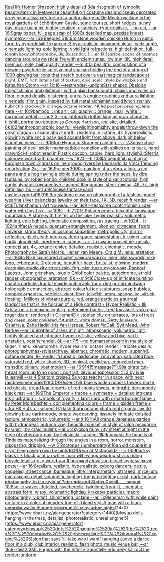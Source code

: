 [Real life Homer Simspon, highly detailed 3d](https://www.ebank.nz/aiartgenerator?category=Real%2520life%2520Homer%2520Simspon%2C%2520highly%2520detailed%25203d)[a risograph of symbolic beauty](https://www.ebank.nz/aiartgenerator?category=a%2520risograph%2520of%2520symbolic%2520beauty)[Matrix in Metaverse beautiful girl costume design](https://www.ebank.nz/aiartgenerator?category=Matrix%2520in%2520Metaverse%2520beautiful%2520girl%2520costume%2520design)[closeup decorated army generalissimo’s torso in a uniform](https://www.ebank.nz/aiartgenerator?category=closeup%2520decorated%2520army%2520generalissimo%E2%80%99s%2520torso%2520in%2520a%2520uniform)[large battle Mecha walking in the royal gardens of Schönbrunn Castle, some tourists, short hedges, sunny day, matte painting, highly detailed, cgsociety, hyperrealistic, --no dof, --ar 16:9](https://www.ebank.nz/aiartgenerator?category=large%2520battle%2520Mecha%2520walking%2520in%2520the%2520royal%2520gardens%2520of%2520Sch%C3%B6nbrunn%2520Castle%2C%2520some%2520tourists%2C%2520short%2520hedges%2C%2520sunny%2520day%2C%2520matte%2520painting%2C%2520highly%2520detailed%2C%2520cgsociety%2C%2520hyperrealistic%2C%2520--no%2520dof%2C%2520--ar%252016%3A9)[gray paper, full page scan of 1800s detailed map, precise lineart, symmetry --ar 16:9](https://www.ebank.nz/aiartgenerator?category=gray%2520paper%2C%2520full%2520page%2520scan%2520of%25201800s%2520detailed%2520map%2C%2520precise%2520lineart%2C%2520symmetry%2520--ar%252016%3A9)[Beeple](https://www.ebank.nz/aiartgenerator?category=Beeple)[4:5](https://www.ebank.nz/aiartgenerator?category=4%3A5)[16:9](https://www.ebank.nz/aiartgenerator?category=16%3A9)[mist](https://www.ebank.nz/aiartgenerator?category=mist)[one wooden chicken Hutch in rustic farm by hyperdetail::15 garden::3 hyperealistic, maximum detail, wide angle, cinematic lighting, epic lighting, vivid light refractions, high definition, full-length body photography, 8k, 8k render::1 —ar 10:1](https://www.ebank.nz/aiartgenerator?category=one%2520wooden%2520chicken%2520Hutch%2520in%2520rustic%2520farm%2520by%2520hyperdetail%3A%3A15%2520garden%3A%3A3%2520hyperealistic%2C%2520maximum%2520detail%2C%2520wide%2520angle%2C%2520cinematic%2520lighting%2C%2520epic%2520lighting%2C%2520vivid%2520light%2520refractions%2C%2520high%2520definition%2C%2520full-length%2520body%2520photography%2C%25208k%2C%25208k%2520render%3A%3A1%2520%E2%80%94ar%252010%3A1)[surreal scene of gnomes dancing around a mystical fire with ancient runes, low sun, 8K, high detail, premium, elite, high quality render —ar 3:1](https://www.ebank.nz/aiartgenerator?category=surreal%2520scene%2520of%2520gnomes%2520dancing%2520around%2520a%2520mystical%2520fire%2520with%2520ancient%2520runes%2C%2520low%2520sun%2C%25208K%2C%2520high%2520detail%2C%2520premium%2C%2520elite%2C%2520high%2520quality%2520render%2520%E2%80%94ar%25203%3A1)[a beautiful composition of a glowing psychedelic spirit animal shaman holding the end of a string of 1000 glowing balloons that stretch out over a vast magical landscape at night, DMT,  rich details full of texture, epic scale, style by Mœbius and Katsuhiro Otomo —ar 12:16 —test](https://www.ebank.nz/aiartgenerator?category=a%2520beautiful%2520composition%2520of%2520a%2520glowing%2520psychedelic%2520spirit%2520animal%2520shaman%2520holding%2520the%2520end%2520of%2520a%2520string%2520of%25201000%2520glowing%2520balloons%2520that%2520stretch%2520out%2520over%2520a%2520vast%2520magical%2520landscape%2520at%2520night%2C%2520DMT%2C%2520%2520rich%2520details%2520full%2520of%2520texture%2C%2520epic%2520scale%2C%2520style%2520by%2520M%C5%93bius%2520and%2520Katsuhiro%2520Otomo%2520%E2%80%94ar%252012%3A16%2520%E2%80%94test)[render](https://www.ebank.nz/aiartgenerator?category=render)[--uplight](https://www.ebank.nz/aiartgenerator?category=--uplight)[Star shaped Obsidian object shining and glistening with a plain background, chains and wires on floor, ground details, glistening, unreal 5 engine graphics and aura lighting, cinematic, film grain, inspired by full metal alchemist david lynch stanley kubrick a clockwork orange, octane render, 4K hd post processing, lens flare --ar 16:9](https://www.ebank.nz/aiartgenerator?category=Star%2520shaped%2520Obsidian%2520object%2520shining%2520and%2520glistening%2520with%2520a%2520plain%2520background%2C%2520chains%2520and%2520wires%2520on%2520floor%2C%2520ground%2520details%2C%2520glistening%2C%2520unreal%25205%2520engine%2520graphics%2520and%2520aura%2520lighting%2C%2520cinematic%2C%2520film%2520grain%2C%2520inspired%2520by%2520full%2520metal%2520alchemist%2520david%2520lynch%2520stanley%2520kubrick%2520a%2520clockwork%2520orange%2C%2520octane%2520render%2C%25204K%2520hd%2520post%2520processing%2C%2520lens%2520flare%2520--ar%252016%3A9)[bamboo :: ink art , calligraphy :: orange , teal , white :: maximum detail :: --ar 2:3 --uplight](https://www.ebank.nz/aiartgenerator?category=bamboo%2520%3A%3A%2520ink%2520art%2520%2C%2520calligraphy%2520%3A%3A%2520orange%2520%2C%2520teal%2520%2C%2520white%2520%3A%3A%2520maximum%2520detail%2520%3A%3A%2520--ar%25202%3A3%2520--uplight)[martin luther king as pixar character, tiltshift, portrait](https://www.ebank.nz/aiartgenerator?category=martin%2520luther%2520king%2520as%2520pixar%2520character%2C%2520tiltshift%2C%2520portrait)[suire](https://www.ebank.nz/aiartgenerator?category=suire)[puppy as George Harrison, realisitc, detailed, 8k](https://www.ebank.nz/aiartgenerator?category=puppy%2520as%2520George%2520Harrison%2C%2520realisitc%2C%2520detailed%2C%25208k)[1024](https://www.ebank.nz/aiartgenerator?category=1024)[anthropomorphic cow full view](https://www.ebank.nz/aiartgenerator?category=anthropomorphic%2520cow%2520full%2520view)[lighting](https://www.ebank.nz/aiartgenerator?category=lighting)[mighty angels throw down the great dragon in space above earth, rendered in octane, 4k, hyperrealistic, glowing white and glossy gold accent light from above, dark pit below, isometric view, --ar 9:16](https://www.ebank.nz/aiartgenerator?category=mighty%2520angels%2520throw%2520down%2520the%2520great%2520dragon%2520in%2520space%2520above%2520earth%2C%2520rendered%2520in%2520octane%2C%25204k%2C%2520hyperrealistic%2C%2520glowing%2520white%2520and%2520glossy%2520gold%2520accent%2520light%2520from%2520above%2C%2520dark%2520pit%2520below%2C%2520isometric%2520view%2C%2520--ar%25209%3A16)[torn](https://www.ebank.nz/aiartgenerator?category=torn)[Hypnotic Stranger painting --ar 2:3](https://www.ebank.nz/aiartgenerator?category=Hypnotic%2520Stranger%2520painting%2520--ar%25202%3A3)[dave choe painting of devil spider man](https://www.ebank.nz/aiartgenerator?category=dave%2520choe%2520painting%2520of%2520devil%2520spider%2520man)[meat](https://www.ebank.nz/aiartgenerator?category=meat)[blue camelion with spikes on its back, hand drawn](https://www.ebank.nz/aiartgenerator?category=blue%2520camelion%2520with%2520spikes%2520on%2520its%2520back%2C%2520hand%2520drawn)[Sci-fi robot head in Plastik cocoon, cables, hard light, stylish](https://www.ebank.nz/aiartgenerator?category=Sci-fi%2520robot%2520head%2520in%2520Plastik%2520cocoon%2C%2520cables%2C%2520hard%2520light%2C%2520stylish)[21:9](https://www.ebank.nz/aiartgenerator?category=21%3A9)[ferri](https://www.ebank.nz/aiartgenerator?category=ferri)[a unknown world with phantom —w 1920 —h 1080](https://www.ebank.nz/aiartgenerator?category=a%2520unknown%2520world%2520with%2520phantom%2520%E2%80%94w%25201920%2520%E2%80%94h%25201080)[A beautiful painting of  European town::2,grass on the ground,rivers,by Leonardo da Vinci,Trending on artstation,2k, --ar 16:9](https://www.ebank.nz/aiartgenerator?category=A%2520beautiful%2520painting%2520of%2520%2520European%2520town%3A%3A2%2Cgrass%2520on%2520the%2520ground%2Crivers%2Cby%2520Leonardo%2520da%2520Vinci%2CTrending%2520on%2520artstation%2C2k%2C%2520--ar%252016%3A9)[render](https://www.ebank.nz/aiartgenerator?category=render)[3000](https://www.ebank.nz/aiartgenerator?category=3000)[a painting of a zebra, a lion, a red panda and a hog having a picnic during spring under the trees, by dice tsutsumi, by robert kondo, children book in style of pixar zootopia, high angle, dynamic perspective --aspect 9:5](https://www.ebank.nz/aiartgenerator?category=a%2520painting%2520of%2520a%2520zebra%2C%2520a%2520lion%2C%2520a%2520red%2520panda%2520and%2520a%2520hog%2520having%2520a%2520picnic%2520during%2520spring%2520under%2520the%2520trees%2C%2520by%2520dice%2520tsutsumi%2C%2520by%2520robert%2520kondo%2C%2520children%2520book%2520in%2520style%2520of%2520pixar%2520zootopia%2C%2520high%2520angle%2C%2520dynamic%2520perspective%2520--aspect%25209%3A5)[gundam, steel, mecha, 4K, 8k, high definition, hd --ar 16:9](https://www.ebank.nz/aiartgenerator?category=gundam%2C%2520steel%2C%2520mecha%2C%25204K%2C%25208k%2C%2520high%2520definition%2C%2520hd%2520--ar%252016%3A9)[chinese fantasy sand castle](https://www.ebank.nz/aiartgenerator?category=chinese%2520fantasy%2520sand%2520castle)[sky](https://www.ebank.nz/aiartgenerator?category=sky)[portal](https://www.ebank.nz/aiartgenerator?category=portal)[16:9](https://www.ebank.nz/aiartgenerator?category=16%3A9)[16.9](https://www.ebank.nz/aiartgenerator?category=16.9)[artstation](https://www.ebank.nz/aiartgenerator?category=artstation)[a close up photograph of a fashion model wearing silver balenciaga jewelry on their face, 4K, 3D, redshift render, —ar 9:16](https://www.ebank.nz/aiartgenerator?category=a%2520close%2520up%2520photograph%2520of%2520a%2520fashion%2520model%2520wearing%2520silver%2520balenciaga%2520jewelry%2520on%2520their%2520face%2C%25204K%2C%25203D%2C%2520redshift%2520render%2C%2520%E2%80%94ar%25209%3A16)[Tutankhamun. Art Nouveau --ar 16:9 --test](https://www.ebank.nz/aiartgenerator?category=Tutankhamun.%2520Art%2520Nouveau%2520--ar%252016%3A9%2520--test)[core](https://www.ebank.nz/aiartgenerator?category=core)[a contortionist under water with tiny fish --w 1080 --h 720](https://www.ebank.nz/aiartgenerator?category=a%2520contortionist%2520under%2520water%2520with%2520tiny%2520fish%2520--w%25201080%2520--h%2520720)[16:9](https://www.ebank.nz/aiartgenerator?category=16%3A9)[bladerunner](https://www.ebank.nz/aiartgenerator?category=bladerunner)[a beautiful landscape, mountains, A stone with fire fell on the lake, hyper realistic, volumetric lighting, epic lighting, cinematic composition, ray tracing --w 1024 --h 1024](https://www.ebank.nz/aiartgenerator?category=a%2520beautiful%2520landscape%2C%2520mountains%2C%2520A%2520stone%2520with%2520fire%2520fell%2520on%2520the%2520lake%2C%2520hyper%2520realistic%2C%2520volumetric%2520lighting%2C%2520epic%2520lighting%2C%2520cinematic%2520composition%2C%2520ray%2520tracing%2520--w%25201024%2520--h%25201024)[artifact](https://www.ebank.nz/aiartgenerator?category=artifact)[A nebula, quantum entanglement, phoniex, cityscape, fabric universe, string theory, in cosmos spacetime, metropolis city, mirror, reflection, glitch, with neurons, deep space, spacestation, h.r.giger, zaha hadid, double slit interference, concept art, In cosmo spacetime, nebula, concept art, 4k, octane render, detailed, realistic, cinematic, moody, Photography by Sarah Morris, Hellen van Meene, Craig Mullens, artstation, --ar 16:9](https://www.ebank.nz/aiartgenerator?category=A%2520nebula%2C%2520quantum%2520entanglement%2C%2520phoniex%2C%2520cityscape%2C%2520fabric%2520universe%2C%2520string%2520theory%2C%2520in%2520cosmos%2520spacetime%2C%2520metropolis%2520city%2C%2520mirror%2C%2520reflection%2C%2520glitch%2C%2520with%2520neurons%2C%2520deep%2520space%2C%2520spacestation%2C%2520h.r.giger%2C%2520zaha%2520hadid%2C%2520double%2520slit%2520interference%2C%2520concept%2520art%2C%2520In%2520cosmo%2520spacetime%2C%2520nebula%2C%2520concept%2520art%2C%25204k%2C%2520octane%2520render%2C%2520detailed%2C%2520realistic%2C%2520cinematic%2C%2520moody%2C%2520Photography%2520by%2520Sarah%2520Morris%2C%2520Hellen%2520van%2520Meene%2C%2520Craig%2520Mullens%2C%2520artstation%2C%2520--ar%252016%3A9)[a Nike sponsored ancient samurai warrior, nike, nike swoosh, nike logo, cyberpunk, Grotesque, beautiful, haze, brutalist, glowing, modern, dystopian studio city street, rain, fog, mist, haze, mysterious, Raphael Lacoste, John grimshaw,, studio Ghibli color palette, autochrome, arnold render, photography, artstation, 8k --ar 9:16](https://www.ebank.nz/aiartgenerator?category=a%2520Nike%2520sponsored%2520ancient%2520samurai%2520warrior%2C%2520nike%2C%2520nike%2520swoosh%2C%2520nike%2520logo%2C%2520cyberpunk%2C%2520Grotesque%2C%2520beautiful%2C%2520haze%2C%2520brutalist%2C%2520glowing%2C%2520modern%2C%2520dystopian%2520studio%2520city%2520street%2C%2520rain%2C%2520fog%2C%2520mist%2C%2520haze%2C%2520mysterious%2C%2520Raphael%2520Lacoste%2C%2520John%2520grimshaw%2C%2C%2520studio%2520Ghibli%2520color%2520palette%2C%2520autochrome%2C%2520arnold%2520render%2C%2520photography%2C%2520artstation%2C%25208k%2520--ar%25209%3A16)[Close-up of intricate bursting chaotic particles fractal mandelbulb maelstrom:: dmt portal mindwarp holographic connection, abstract colourful ice sculptures, soap bubbles, complex organism, particles, dust, fiber, jellyfish, atom, spongelike, oilsick, floating:: Millions of vibrant purple, red, orange particles a surreal landscape that is the fulcrum of a High contrast + Hyper Realistic + 8k Artstation + cinematic lighting, peter mohrbacher, fred tomaselli, victo ngai, roger dean:: rendered in Cinema4D](https://www.ebank.nz/aiartgenerator?category=Close-up%2520of%2520intricate%2520bursting%2520chaotic%2520particles%2520fractal%2520mandelbulb%2520maelstrom%3A%3A%2520dmt%2520portal%2520mindwarp%2520holographic%2520connection%2C%2520abstract%2520colourful%2520ice%2520sculptures%2C%2520soap%2520bubbles%2C%2520complex%2520organism%2C%2520particles%2C%2520dust%2C%2520fiber%2C%2520jellyfish%2C%2520atom%2C%2520spongelike%2C%2520oilsick%2C%2520floating%3A%3A%2520Millions%2520of%2520vibrant%2520purple%2C%2520red%2C%2520orange%2520particles%2520a%2520surreal%2520landscape%2520that%2520is%2520the%2520fulcrum%2520of%2520a%2520High%2520contrast%2520%2B%2520Hyper%2520Realistic%2520%2B%25208k%2520Artstation%2520%2B%2520cinematic%2520lighting%2C%2520peter%2520mohrbacher%2C%2520fred%2520tomaselli%2C%2520victo%2520ngai%2C%2520roger%2520dean%3A%3A%2520rendered%2520in%2520Cinema4D)[< utopian city on terraces, lots of trees and green, solar powered, futuristic, white domes, Getty Museum, Calatrava, Zaha Hadid, Iris Van Herpen, Robert McCall, Syd Mead, John Berkey —ar 16:9](https://www.ebank.nz/aiartgenerator?category=%3C%2520utopian%2520city%2520on%2520terraces%2C%2520lots%2520of%2520trees%2520and%2520green%2C%2520solar%2520powered%2C%2520futuristic%2C%2520white%2520domes%2C%2520Getty%2520Museum%2C%2520Calatrava%2C%2520Zaha%2520Hadid%2C%2520Iris%2520Van%2520Herpen%2C%2520Robert%2520McCall%2C%2520Syd%2520Mead%2C%2520John%2520Berkey%2520%E2%80%94ar%252016%3A9)[battle of aliens at night, atmospheric, volumetric light, highly detailed and intricate, hyper realistic, yellow and blue, sci fi, artstation, octane render, 8k --ar 7:5 --no humans](https://www.ebank.nz/aiartgenerator?category=battle%2520of%2520aliens%2520at%2520night%2C%2520atmospheric%2C%2520volumetric%2520light%2C%2520highly%2520detailed%2520and%2520intricate%2C%2520hyper%2520realistic%2C%2520yellow%2520and%2520blue%2C%2520sci%2520fi%2C%2520artstation%2C%2520octane%2520render%2C%25208k%2520--ar%25207%3A5%2520--no%2520humans)[sneakers in the style of Giger, aliens, xenomorphs, hyper realism, octane render, intricate details, photography](https://www.ebank.nz/aiartgenerator?category=sneakers%2520in%2520the%2520style%2520of%2520Giger%2C%2520aliens%2C%2520xenomorphs%2C%2520hyper%2520realism%2C%2520octane%2520render%2C%2520intricate%2520details%2C%2520photography)[mask](https://www.ebank.nz/aiartgenerator?category=mask)[style](https://www.ebank.nz/aiartgenerator?category=style)[archway, abstract, chromatic, modern, super hd, octane render, 8k render, futuristic, landscape, innovation, saturated blue, saturated red, white shades, 3D, minimal, euclidean, connected map, transdisciplinary, post modern --ar 16:9](https://www.ebank.nz/aiartgenerator?category=archway%2C%2520abstract%2C%2520chromatic%2C%2520modern%2C%2520super%2520hd%2C%2520octane%2520render%2C%25208k%2520render%2C%2520futuristic%2C%2520landscape%2C%2520innovation%2C%2520saturated%2520blue%2C%2520saturated%2520red%2C%2520white%2520shades%2C%25203D%2C%2520minimal%2C%2520euclidean%2C%2520connected%2520map%2C%2520transdisciplinary%2C%2520post%2520modern%2520--ar%252016%3A9)[1415](https://www.ebank.nz/aiartgenerator?category=1415)[massage?"](https://www.ebank.nz/aiartgenerator?category=massage%3F%22)[1.99](https://www.ebank.nz/aiartgenerator?category=1.99)[a pirate cut-throat scum up to no good :: portrait, devious expression ::1.3 by ivan laliashvili --ar 4:5](https://www.ebank.nz/aiartgenerator?category=a%2520pirate%2520cut-throat%2520scum%2520up%2520to%2520no%2520good%2520%3A%3A%2520portrait%2C%2520devious%2520expression%2520%3A%3A1.3%2520by%2520ivan%2520laliashvili%2520--ar%25204%3A5)[fat tom cruise](https://www.ebank.nz/aiartgenerator?category=fat%2520tom%2520cruise)[3:5](https://www.ebank.nz/aiartgenerator?category=3%3A5)[a yoga teacher in space, with neon rainbows](https://www.ebank.nz/aiartgenerator?category=a%2520yoga%2520teacher%2520in%2520space%2C%2520with%2520neon%2520rainbows)[memories](https://www.ebank.nz/aiartgenerator?category=memories)[1280:1920](https://www.ebank.nz/aiartgenerator?category=1280%3A1920)[silent hill,  blue wooden houses towers, maze, red ghosts, dread fear, crowds of red ghosts sheets, midnight, dark moody black rust --ar 16:9](https://www.ebank.nz/aiartgenerator?category=silent%2520hill%2C%2520%2520blue%2520wooden%2520houses%2520towers%2C%2520maze%2C%2520red%2520ghosts%2C%2520dread%2520fear%2C%2520crowds%2520of%2520red%2520ghosts%2520sheets%2C%2520midnight%2C%2520dark%2520moody%2520black%2520rust%2520--ar%252016%3A9)[The Emperor + throne + symmetry + detailed intricate ink illustration + symbols of royalty + tarot card with ornate border frame + by Peter Mohrbacher + complementing colors + frame + golden frame + ultra HD + 4k + --aspect 9:16](https://www.ebank.nz/aiartgenerator?category=The%2520Emperor%2520%2B%2520throne%2520%2B%2520symmetry%2520%2B%2520detailed%2520intricate%2520ink%2520illustration%2520%2B%2520symbols%2520of%2520royalty%2520%2B%2520tarot%2520card%2520with%2520ornate%2520border%2520frame%2520%2B%2520by%2520Peter%2520Mohrbacher%2520%2B%2520complementing%2520colors%2520%2B%2520frame%2520%2B%2520golden%2520frame%2520%2B%2520ultra%2520HD%2520%2B%25204k%2520%2B%2520--aspect%25209%3A16)[ash thorp octane photo real organic line 3d glowing blue dark moody, ornate wax carving, insanely intricate detailed texture, atmospheric, volumetric --ar 9:16](https://www.ebank.nz/aiartgenerator?category=ash%2520thorp%2520octane%2520photo%2520real%2520organic%2520line%25203d%2520glowing%2520blue%2520dark%2520moody%2C%2520ornate%2520wax%2520carving%2C%2520insanely%2520intricate%2520detailed%2520texture%2C%2520atmospheric%2C%2520volumetric%2520--ar%25209%3A16)[1:1](https://www.ebank.nz/aiartgenerator?category=1%3A1)[All orange Japanese garden with hydrangeas, autumn vibe, beautiful sunset, in style of ralph mcquarrie, by Ghibli, by craig mullins --ar 3:4](https://www.ebank.nz/aiartgenerator?category=All%2520orange%2520Japanese%2520garden%2520with%2520hydrangeas%2C%2520autumn%2520vibe%2C%2520beautiful%2520sunset%2C%2520in%2520style%2520of%2520ralph%2520mcquarrie%2C%2520by%2520Ghibli%2C%2520by%2520craig%2520mullins%2520--ar%25203%3A4)[kyoko](https://www.ebank.nz/aiartgenerator?category=kyoko)[a rainy city street at night in the style of cyberpunk noir, by beksinski --aspect 16:9](https://www.ebank.nz/aiartgenerator?category=a%2520rainy%2520city%2520street%2520at%2520night%2520in%2520the%2520style%2520of%2520cyberpunk%2520noir%2C%2520by%2520beksinski%2520--aspect%252016%3A9)[nouveau](https://www.ebank.nz/aiartgenerator?category=nouveau)[the hounds of Tindalos materializing through the angles in a room, horror, monsters, disgusting, dripping,   --w 512](https://www.ebank.nz/aiartgenerator?category=the%2520hounds%2520of%2520Tindalos%2520materializing%2520through%2520the%2520angles%2520in%2520a%2520room%2C%2520horror%2C%2520monsters%2C%2520disgusting%2C%2520dripping%2C%2520%2520%2520--w%2520512)[octopus slumberparty](https://www.ebank.nz/aiartgenerator?category=octopus%2520slumberparty)[9:16](https://www.ebank.nz/aiartgenerator?category=9%3A16)[an old couple in a crypt being overgrown by roots](https://www.ebank.nz/aiartgenerator?category=an%2520old%2520couple%2520in%2520a%2520crypt%2520being%2520overgrown%2520by%2520roots)[16:9](https://www.ebank.nz/aiartgenerator?category=16%3A9)[Down at McDonaldz --ar 16:9](https://www.ebank.nz/aiartgenerator?category=Down%2520at%2520McDonaldz%2520--ar%252016%3A9)[banksy black ink block print on white, man with wings wearing shorts riding bicycle](https://www.ebank.nz/aiartgenerator?category=banksy%2520black%2520ink%2520block%2520print%2520on%2520white%2C%2520man%2520with%2520wings%2520wearing%2520shorts%2520riding%2520bicycle)[details,](https://www.ebank.nz/aiartgenerator?category=details%2C)[gritty world war II normandy invasion bleach bypass movie poster --ar 16:8](https://www.ebank.nz/aiartgenerator?category=gritty%2520world%2520war%2520II%2520normandy%2520invasion%2520bleach%2520bypass%2520movie%2520poster%2520--ar%252016%3A8)[realism, realistic, hyperealistic,  cyborg dancers, desire, vogueing, street dance, burlesque, lithe, interplanetary, starseed, mycelium, microscopic detail, volumetric lighting, tungsten lighting, mist, dark fantasy photography, in the style of Peter gric and Stefan Gesell.  - - aspect 10:8](https://www.ebank.nz/aiartgenerator?category=realism%2C%2520realistic%2C%2520hyperealistic%2C%2520%2520cyborg%2520dancers%2C%2520desire%2C%2520vogueing%2C%2520street%2520dance%2C%2520burlesque%2C%2520lithe%2C%2520interplanetary%2C%2520starseed%2C%2520mycelium%2C%2520microscopic%2520detail%2C%2520volumetric%2520lighting%2C%2520tungsten%2520lighting%2C%2520mist%2C%2520dark%2520fantasy%2520photography%2C%2520in%2520the%2520style%2520of%2520Peter%2520gric%2520and%2520Stefan%2520Gesell.%2520%2520-%2520-%2520aspect%252010%3A8)[sonic waves, detailed, psychedelic, twiglight, front lit, cinematic, abstract form, wispy, volumetric lighting, krakatoa particles, macro photography, vibrant, shimmering, octane --ar 16:9](https://www.ebank.nz/aiartgenerator?category=sonic%2520waves%2C%2520detailed%2C%2520psychedelic%2C%2520twiglight%2C%2520front%2520lit%2C%2520cinematic%2C%2520abstract%2520form%2C%2520wispy%2C%2520volumetric%2520lighting%2C%2520krakatoa%2520particles%2C%2520macro%2520photography%2C%2520vibrant%2C%2520shimmering%2C%2520octane%2520--ar%252016%3A9)[lens](https://www.ebank.nz/aiartgenerator?category=lens)[man with white paint on face in a colorful meadow tom of finland style](https://www.ebank.nz/aiartgenerator?category=man%2520with%2520white%2520paint%2520on%2520face%2520in%2520a%2520colorful%2520meadow%2520tom%2520of%2520finland%2520style)[A man with a black umbrella walks through cyberpunk's rainy urban night.](https://www.ebank.nz/aiartgenerator?category=A%2520man%2520with%2520a%2520black%2520umbrella%2520walks%2520through%2520cyberpunk%27s%2520rainy%2520urban%2520night.)[1440](https://www.ebank.nz/aiartgenerator?category=1440)[blowup dolls hanging in the trees, detailed, photorealistic, unreal engine 5](https://www.ebank.nz/aiartgenerator?category=blowup%2520dolls%2520hanging%2520in%2520the%2520trees%2C%2520detailed%2C%2520photorealistic%2C%2520unreal%2520engine%25205)[sign that says "ill take who i want" hanging above a dance floor in a club, club interior, realistic, flash photo, music venue bar, —ar 16:9](https://www.ebank.nz/aiartgenerator?category=sign%2520that%2520says%2520%22ill%2520take%2520who%2520i%2520want%22%2520hanging%2520above%2520a%2520dance%2520floor%2520in%2520a%2520club%2C%2520club%2520interior%2C%2520realistic%2C%2520flash%2520photo%2C%2520music%2520venue%2520bar%2C%2520%E2%80%94ar%252016%3A9)[--test](https://www.ebank.nz/aiartgenerator?category=--test)[2:3](https://www.ebank.nz/aiartgenerator?category=2%3A3)[Mr. Rogers with the Infinity Gauntlet](https://www.ebank.nz/aiartgenerator?category=Mr.%2520Rogers%2520with%2520the%2520Infinity%2520Gauntlet)[Hindu deity kali octane render](https://www.ebank.nz/aiartgenerator?category=Hindu%2520deity%2520kali%2520octane%2520render)[cuniform](https://www.ebank.nz/aiartgenerator?category=cuniform)